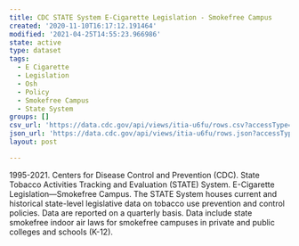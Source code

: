 ```yaml
---
title: CDC STATE System E-Cigarette Legislation - Smokefree Campus
created: '2020-11-10T16:17:12.191464'
modified: '2021-04-25T14:55:23.966986'
state: active
type: dataset
tags:
  - E Cigarette
  - Legislation
  - Osh
  - Policy
  - Smokefree Campus
  - State System
groups: []
csv_url: 'https://data.cdc.gov/api/views/itia-u6fu/rows.csv?accessType=DOWNLOAD'
json_url: 'https://data.cdc.gov/api/views/itia-u6fu/rows.json?accessType=DOWNLOAD'
layout: post

---
```

1995-2021. Centers for Disease Control and Prevention (CDC). State Tobacco Activities Tracking and Evaluation (STATE) System.  E-Cigarette Legislation—Smokefree Campus. The STATE System houses current and historical state-level legislative data on tobacco use prevention and control policies. Data are reported on a quarterly basis. Data include state smokefree indoor air laws for smokefree campuses in private and public colleges and schools (K-12).
